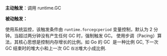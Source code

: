 
**主动触发**：调用 runtime.GC

**被动触发：**

使用系统监控，该触发条件由 `runtime.forcegcperiod` 变量控制，默认为 2 分 钟。当超过两分钟没有产生任何 GC 时，强制触发 GC。 使用步调（Pacing）算法，其核心思想是控制内存增长的比例。如 Go 的 GC  是一种比例 GC, 下一次 GC 结束时的堆大小和上一次 GC `存活`堆大小成比例.